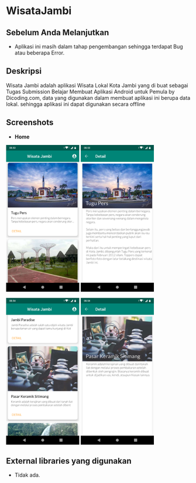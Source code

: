 # WisataJambi

Sebelum Anda Melanjutkan
------
* Aplikasi ini masih dalam tahap pengembangan sehingga terdapat Bug atau beberapa Error.<br>


Deskripsi
---------
Wisata Jambi adalah aplikasi Wisata Lokal Kota Jambi yang di buat sebagai Tugas Submission Belajar Membuat Aplikasi Android untuk Pemula by Dicoding.com, data yang digunakan dalam membuat aplikasi ini berupa data lokal. sehingga aplikasi ini dapat digunakan secara offline


Screenshots
----------
* **Home**<br>
<p float="left">
<img src="https://github.com/ahmadzuh/WisataJambi/blob/master/screenshot/Screenshot_20190915-085349.png" alt="Login" width="200dp" height="400dp">          
<img src="https://github.com/ahmadzuh/WisataJambi/blob/master/screenshot/Screenshot_20190915-085359.png" alt="Detail Blog" width="200dp" height="400dp">
</p>
<img src="https://github.com/ahmadzuh/WisataJambi/blob/master/screenshot/Screenshot_20190915-085409.png" alt="Detail Blog" width="200dp" height="400dp">
<img src="https://github.com/ahmadzuh/WisataJambi/blob/master/screenshot/Screenshot_20190915-085416.png" alt="Detail Blog" width="200dp" height="400dp">
</p>




External libraries yang digunakan
----------
* Tidak ada.
